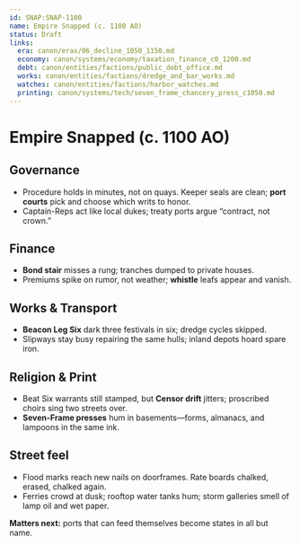 ```yaml
---
id: SNAP:SNAP-1100
name: Empire Snapped (c. 1100 AO)
status: Draft
links:
  era: canon/eras/06_decline_1050_1150.md
  economy: canon/systems/economy/taxation_finance_c0_1200.md
  debt: canon/entities/factions/public_debt_office.md
  works: canon/entities/factions/dredge_and_bar_works.md
  watches: canon/entities/factions/harbor_watches.md
  printing: canon/systems/tech/seven_frame_chancery_press_c1050.md
---
```


# Empire Snapped (c. 1100 AO)

## Governance
- Procedure holds in minutes, not on quays. Keeper seals are clean; **port courts** pick and choose which writs to honor.  
- Captain-Reps act like local dukes; treaty ports argue “contract, not crown.”

## Finance
- **Bond stair** misses a rung; tranches dumped to private houses.  
- Premiums spike on rumor, not weather; **whistle** leafs appear and vanish.

## Works & Transport
- **Beacon Leg Six** dark three festivals in six; dredge cycles skipped.  
- Slipways stay busy repairing the same hulls; inland depots hoard spare iron.

## Religion & Print
- Beat Six warrants still stamped, but **Censor drift** jitters; proscribed choirs sing two streets over.  
- **Seven-Frame presses** hum in basements—forms, almanacs, and lampoons in the same ink.

## Street feel
- Flood marks reach new nails on doorframes. Rate boards chalked, erased, chalked again.  
- Ferries crowd at dusk; rooftop water tanks hum; storm galleries smell of lamp oil and wet paper.

**Matters next:** ports that can feed themselves become states in all but name.
